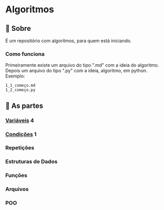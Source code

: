 # Algoritmos 

## 📖 Sobre
É um repositório com algoritmos, para quem está iniciando.

###  Como funciona
Primeiramente existe um arquivo do tipo ".md" com a ideia do algoritmo. Depois um arquivo do tipo ".py" com a ideia, algoritmo, em python.  
Exemplo: 
~~~
1_1_começo.md  
1_2_começo.py
~~~

## 🏮 As partes
### [Variáveis](Variáveis) 4
### [Condições](Condições) 1
### Repetições
### Estruturas de Dados
### Funções
### Arquivos
### POO
